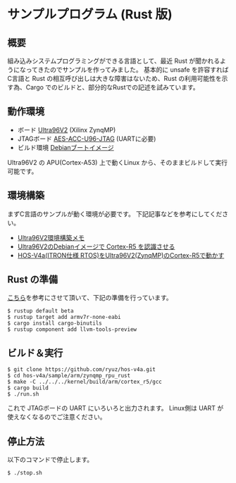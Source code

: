 # サンプルプログラム (Rust 版)

## 概要

組み込みシステムプログラミングができる言語として、最近 Rust が聞かれるようになってきたのでサンプルを作ってみました。
基本的に unsafe を許容すれば C言語と Rust の相互呼び出しは大きな障害はないため、Rust の利用可能性を示す為、Cargo でのビルドと、部分的なRustでの記述を試みています。

## 動作環境

- ボード [Ultra96V2](https://japan.xilinx.com/products/boards-and-kits/1-vad4rl.html) (Xilinx ZynqMP)
- JTAGボード [AES-ACC-U96-JTAG](https://www.avnet.com/shop/japan/products/avnet-engineering-services/aes-acc-u96-jtag-3074457345636446168/) (UARTに必要)
- ビルド環境 [Debianブートイメージ](https://qiita.com/ikwzm/items/92221c5ea6abbd5e991c)


Ultra96V2 の APU(Cortex-A53) 上で動くLinux から、そのままビルドして実行可能です。


## 環境構築

まずC言語のサンプルが動く環境が必要です。
下記記事などを参考にしてください。

- [Ultra96V2環境構築メモ](https://github.com/ryuz/qrunch_blog/blob/master/entries/public/blog_2020_05_05_11_35_24.md)
- [Ultra96V2のDebianイメージで Cortex-R5 を認識させる](https://github.com/ryuz/qrunch_blog/blob/master/entries/public/blog_2020_05_05_11_35_24.md)
- [HOS-V4a(ITRON仕様 RTOS)をUltra96V2(ZynqMP)のCortex-R5で動かす](https://github.com/ryuz/qrunch_blog/blob/master/entries/public/blog_2020_05_23_10_27_18.md)


## Rust の準備

[こちら](https://tomo-wait-for-it-yuki.hatenablog.com/entry/2018/11/17/152359)を参考にさせて頂いて、下記の準備を行っています。

```
$ rustup default beta
$ rustup target add armv7r-none-eabi
$ cargo install cargo-binutils
$ rustup component add llvm-tools-preview
```

## ビルド＆実行

```
$ git clone https://github.com/ryuz/hos-v4a.git
$ cd hos-v4a/sample/arm/zynqmp_rpu_rust
$ make -C ../../../kernel/build/arm/cortex_r5/gcc
$ cargo build
$ ./run.sh
```

これで JTAGボードの UART にいろいろと出力されます。
Linux側は UART が使えなくなるのでご注意ください。

## 停止方法


以下のコマンドで停止します。

```
$ ./stop.sh
```

